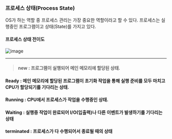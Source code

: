 ### 프로세스 상태(Process State)

OS가 하는 역할 중 프로세스 관리는 가장 중요한 역할이라고 할 수 있다.
프로세스는 실행중인 프로그램이고 상태(State)를 가지고 있다.


#### 프로세스 상태 전이도

![image](https://user-images.githubusercontent.com/43642411/104544350-de3d1800-566a-11eb-8704-aaf4e4c56b0a.png)

--- 
> #### new : 프로그램이 실행되어 메인 메모리에 할당된 상태. </br>
#### Ready : 메인 메모리에 할당된 프로그램이 초기화 작업을 통해 실행 준비를 모두 마치고 CPU가 할당되기를 기다리는 상태. </br>
#### Running : CPU에서 프로세스가 작업을 수행중인 상태. </br>
#### Waiting : 실행중 작업이 완료되어 I/O(입출력)나 다른 이벤트가 발생하기를 기다리는 상태 </br>
#### terminated : 프로세스가 다 수행되어서 종료될 때의 상태
